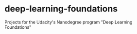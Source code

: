 # deep-learning-foundations
Projects for the Udacity's Nanodegree program "Deep Learning Foundations"
